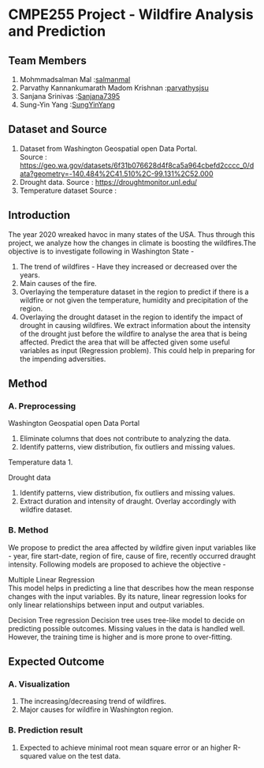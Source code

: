 # CMPE255 Project - Wildfire Analysis and Prediction

## Team Members
1. Mohmmadsalman Mal :[salmanmal](https://github.com/salmanmal)
2. Parvathy Kannankumarath Madom Krishnan :[parvathysjsu](https://github.com/parvathysjsu)
3. Sanjana Srinivas :[Sanjana7395](https://github.com/Sanjana7395)
4. Sung-Yin Yang :[SungYinYang](https://github.com/SungYinYang)

## Dataset and Source
1. Dataset from Washington Geospatial open Data Portal.  
Source : https://geo.wa.gov/datasets/6f31b076628d4f8ca5a964cbefd2cccc_0/data?geometry=-140.484%2C41.510%2C-99.131%2C52.000    
2. Drought data.
Source : https://droughtmonitor.unl.edu/
3. Temperature dataset
Source : 

## Introduction
The year 2020 wreaked havoc in many states of the USA. Thus through this project, we analyze 
how the changes in climate is boosting the wildfires.The objective is to investigate following 
in Washington State - 
1. The trend of wildfires - Have they increased or decreased over the years. 
2. Main causes of the fire.
3. Overlaying the temperature dataset in the region to predict if there is a wildfire or
not given the temperature, humidity and precipitation of the region.
4. Overlaying the drought dataset in the region to identify the impact of 
drought in causing wildfires. We extract information about the intensity of the drought just 
before the wildfire to analyse the area that is being affected. Predict the area that will be 
affected given some useful variables as input (Regression problem). This could help in 
preparing for the impending adversities.

## Method
### A. Preprocessing
Washington Geospatial open Data Portal      
1. Eliminate columns that does not contribute to analyzing the data.
2. Identify patterns, view distribution, fix outliers and missing values.

Temperature data
1. 

Drought data
1. Identify patterns, view distribution, fix outliers and missing values.
2. Extract duration and intensity of draught. Overlay accordingly with wildfire dataset.

### B. Method
We propose to predict the area affected by wildfire given input variables like - year,
fire start-date, region of fire, cause of fire, recently occurred draught intensity.
Following models are proposed to achieve the objective - 

Multiple Linear Regression      
This model helps in predicting a line that describes how the mean response changes with 
the input variables. By its nature, linear regression looks for only linear relationships
between input and output variables. 

Decision Tree regression
Decision tree uses tree-like model to decide on predicting possible outcomes. Missing values
in the data is handled well. However, the training time is higher and is more prone to
over-fitting.


## Expected Outcome
### A. Visualization
1. The increasing/decreasing trend of wildfires.
2. Major causes for wildfire in Washington region.

### B. Prediction result
1. Expected to achieve minimal root mean square error or an 
higher R-squared value on the test data.
